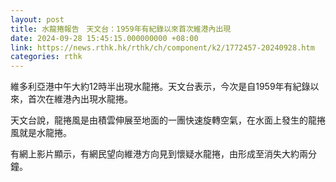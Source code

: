 ```yaml
---
layout: post
title: 水龍捲報告　天文台：1959年有紀錄以來首次維港內出現
date: 2024-09-28 15:45:15.000000000 +08:00
link: https://news.rthk.hk/rthk/ch/component/k2/1772457-20240928.htm
categories: rthk
---
```


維多利亞港中午大約12時半出現水龍捲。天文台表示，今次是自1959年有紀錄以來，首次在維港內出現水龍捲。

天文台說，龍捲風是由積雲伸展至地面的一團快速旋轉空氣，在水面上發生的龍捲風就是水龍捲。

有網上影片顯示，有網民望向維港方向見到懷疑水龍捲，由形成至消失大約兩分鐘。
